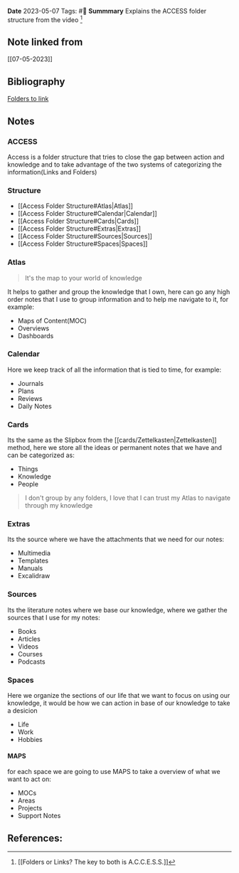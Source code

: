 **Date** 2023-05-07
Tags: #🌱
**Summmary** Explains the ACCESS folder structure from the video [^1]

## Note linked from
[[07-05-2023]]

## Bibliography
[Folders to link](https://www.youtube.com/watch?v=p0zWJ-TLghw)
## Notes

### ACCESS
Access is a folder structure that tries to close the gap between action and knowledge and to  take advantage of the two systems of categorizing the information(Links and Folders)

### Structure
- [[Access Folder Structure#Atlas|Atlas]]
- [[Access Folder Structure#Calendar|Calendar]]
- [[Access Folder Structure#Cards|Cards]]
- [[Access Folder Structure#Extras|Extras]]
- [[Access Folder Structure#Sources|Sources]]
- [[Access Folder Structure#Spaces|Spaces]]

### Atlas
>It's the map to your world of knowledge

It helps to gather and group the knowledge that I own, here can go any high order notes that I use to group information and to help me navigate to it, for example:
- Maps of Content(MOC)
- Overviews
- Dashboards

### Calendar
Hore we keep track of all the information that is tied to time, for example:
- Journals
- Plans
- Reviews
- Daily Notes

### Cards
Its the same as the Slipbox from the [[cards/Zettelkasten|Zettelkasten]] method, here we store all the ideas or permanent notes that we have and can be categorized as:
- Things
- Knowledge
- People

>I don't group by any folders, I love that I can trust my Atlas to navigate through my knowledge

### Extras
Its the source where we have the attachments that we need for our notes:
- Multimedia
- Templates
- Manuals
- Excalidraw

### Sources
Its the literature notes where we base our knowledge, where we gather the sources that I use for my notes:
- Books
- Articles
- Videos
- Courses
- Podcasts

### Spaces
Here we organize the sections of our life that we want to focus on using our knowledge, it would be how we can action in base of our knowledge to take a desicion
- Life
- Work
- Hobbies

#### MAPS
for each space we are going to use MAPS to take a overview of what we want to act on:
- MOCs
- Areas
- Projects
- Support Notes


## References:
[^1]: [[Folders or Links? The key to both is A.C.C.E.S.S.]]